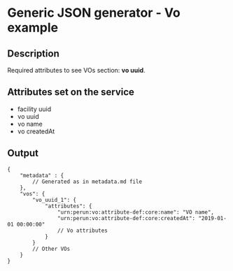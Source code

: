 # Generic JSON generator - Vo example

## Description

Required attributes to see VOs section: **vo uuid**.

## Attributes set on the service

- facility uuid 
- vo uuid 
- vo name 
- vo createdAt

## Output

```jsonc
{
	"metadata" : {
		// Generated as in metadata.md file
	},
	"vos": {
		"vo_uuid_1": {
			"attributes": {
				"urn:perun:vo:attribute-def:core:name": "VO name",
				"urn:perun:vo:attribute-def:core:createdAt": "2019-01-01 00:00:00"
				// Vo attributes
			}
		}
		// Other VOs
	}
}
```